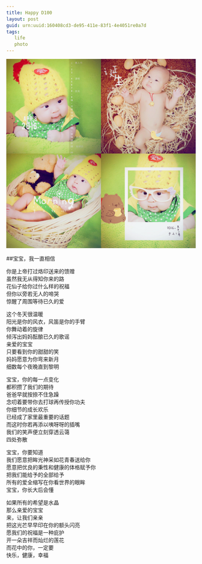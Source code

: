 ```yaml
---
title: Happy D100
layout: post
guid: urn:uuid:160408cd3-de95-411e-83f1-4e4051re0a7d
tags: 
   life
   photo
---
```


![D72](/media/files/2016/d101.jpg)

##宝宝，我一直相信     
 
你是上帝打过烙印送来的馈赠   
虽然我无从得知你来的路   
花仙子给你过什么样的祝福   
但你以旁若无人的啼哭   
惊醒了周围等待已久的爱   

这个冬天很温暖   
阳光是你的风衣，风笛是你的手臂   
你舞动着的旋律   
倾泻出妈妈酝酿已久的歌谣   
亲爱的宝宝   
只要看到你的甜甜的笑   
妈妈愿意为你弯来新月   
细数每个夜晚直到黎明   

宝宝，你的每一点变化   
都积攒了我们的期待   
爸爸早就按捺不住急躁   
念叨着要带你去打球再传授你功夫   
你细节的成长欢乐   
已经成了家里最重要的话题   
而这时你若再添以咦呀呀的插嘴   
我们的笑声便立刻穿透云蔼   
四处弥散   

宝宝，你要知道   
我们愿意把眸光神采如花青春送给你   
愿意把优良的秉性和健康的体格赋予你   
把我们能给予的全部给予   
所有的爱全缩写在你看世界的眼眸   
宝宝，你长大后会懂   

如果所有的希望是水晶   
那么亲爱的宝宝   
来，让我们亲亲   
把这光芒早早印在你的额头闪亮   
愿我们的祝福是一种庇护   
开一朵吉祥而灿烂的莲花   
而花中的你，一定要   
快乐，健康，幸福   


